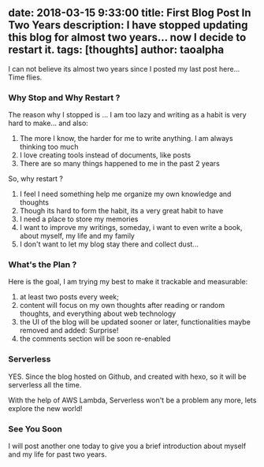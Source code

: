 date: 2018-03-15 9:33:00
title: First Blog Post In Two Years
description: I have stopped updating this blog for almost two years... now I decide to restart it.
tags: [thoughts]
author: taoalpha
---

I can not believe its almost two years since I posted my last post here... Time flies.

### Why Stop and Why Restart ?

The reason why I stopped is ... I am too lazy and writing as a habit is very hard to make... and also:

1. The more I know, the harder for me to write anything. I am always thinking too much
2. I love creating tools instead of documents, like posts
3. There are so many things happened to me in the past 2 years

So, why restart ?

1. I feel I need something help me organize my own knowledge and thoughts
2. Though its hard to form the habit, its a very great habit to have
3. I need a place to store my memories
4. I want to improve my writings, someday, i want to even write a book, about myself, my life and my family
5. I don't want to let my blog stay there and collect dust... 

### What's the Plan ?

Here is the goal, I am trying my best to make it trackable and measurable:

1. at least two posts every week;
2. content will focus on my own thoughts after reading or random thoughts, and everything about web technology
3. the UI of the blog will be updated sooner or later, functionalities maybe removed and added: Surprise!
4. the comments section will be soon re-enabled

### Serverless

YES. Since the blog hosted on Github, and created with hexo, so it will be serverless all the time.

With the help of AWS Lambda, Serverless won't be a problem any more, lets explore the new world!

### See You Soon

I will post another one today to give you a brief introduction about myself and my life for past two years.